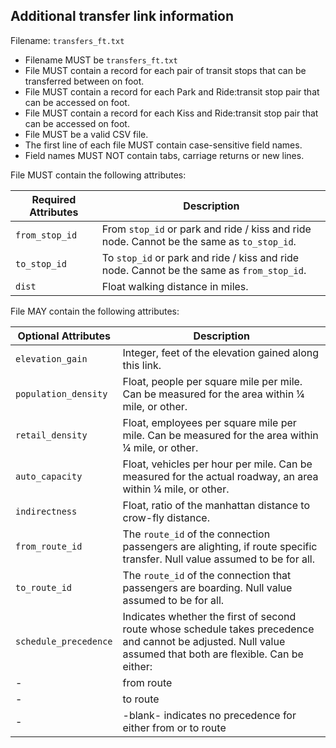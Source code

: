 ## Additional transfer link information
Filename: `transfers_ft.txt`

 *  Filename MUST be `transfers_ft.txt`
 *  File MUST contain a record for each pair of transit stops that can be transferred between 
 on foot.
 *  File MUST contain a record for each Park and Ride:transit stop pair that can be accessed on foot.
 *  File MUST contain a record for each Kiss and Ride:transit stop pair that can be accessed on foot.
 *  File MUST be a valid CSV file.
 *  The first line of each file MUST contain case-sensitive field names.
 *  Field names MUST NOT contain tabs, carriage returns or new lines.

File MUST contain the following attributes:

Required Attributes	| Description										
----------			| -------------		
`from_stop_id`		| From `stop_id` or park and ride / kiss and ride node.   Cannot be the same as `to_stop_id`.
`to_stop_id`		| To `stop_id` or park and ride / kiss and ride node. Cannot be the same as `from_stop_id`.
`dist`				| Float walking distance in miles.

File MAY contain the following attributes:

Optional Attributes	| Description										
----------			| -------------		
`elevation_gain`	| Integer, feet of the elevation gained along this link.
`population_density`| Float, people per square mile per mile. Can be measured for the area within ¼ mile, or other.
`retail_density`	| Float, employees per square mile per mile. Can be measured for the area within ¼ mile, or other.
`auto_capacity`		| Float, vehicles per hour per mile.  Can be measured for the actual roadway, an area within ¼ mile, or other.
`indirectness`		| Float, ratio of the manhattan distance to crow-fly distance.
`from_route_id`		| The `route_id` of the connection passengers are alighting, if route specific transfer. Null value assumed to be for all.
`to_route_id`		| The `route_id` of the connection that passengers are boarding. Null value assumed to be for all.
`schedule_precedence`| Indicates whether the first of second route whose schedule takes precedence and cannot be adjusted. Null value assumed that both are flexible. Can be either:
-					 |    from route
-					 |    to route
-					 |	  -blank- indicates no precedence for either from or to route

